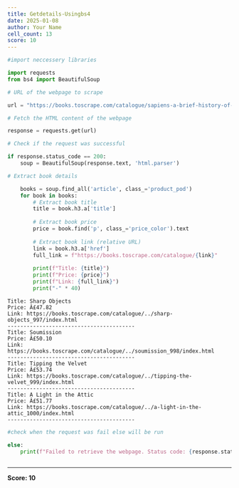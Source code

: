 ```yaml
---
title: Getdetails-Usingbs4
date: 2025-01-08
author: Your Name
cell_count: 13
score: 10
---
```


```python
#import neccessery libraries
```


```python
import requests
from bs4 import BeautifulSoup
```


```python
# URL of the webpage to scrape
```


```python
url = "https://books.toscrape.com/catalogue/sapiens-a-brief-history-of-humankind_996/index.html"
```


```python
# Fetch the HTML content of the webpage
```


```python
response = requests.get(url)
```


```python
# Check if the request was successful
```


```python
if response.status_code == 200:
    soup = BeautifulSoup(response.text, 'html.parser')
```


```python
# Extract book details
```


```python
    books = soup.find_all('article', class_='product_pod')
    for book in books:
        # Extract book title
        title = book.h3.a['title']
        
        # Extract book price
        price = book.find('p', class_='price_color').text
        
        # Extract book link (relative URL)
        link = book.h3.a['href']
        full_link = f"https://books.toscrape.com/catalogue/{link}"
        
        print(f"Title: {title}")
        print(f"Price: {price}")
        print(f"Link: {full_link}")
        print("-" * 40)

```

    Title: Sharp Objects
    Price: Â£47.82
    Link: https://books.toscrape.com/catalogue/../sharp-objects_997/index.html
    ----------------------------------------
    Title: Soumission
    Price: Â£50.10
    Link: https://books.toscrape.com/catalogue/../soumission_998/index.html
    ----------------------------------------
    Title: Tipping the Velvet
    Price: Â£53.74
    Link: https://books.toscrape.com/catalogue/../tipping-the-velvet_999/index.html
    ----------------------------------------
    Title: A Light in the Attic
    Price: Â£51.77
    Link: https://books.toscrape.com/catalogue/../a-light-in-the-attic_1000/index.html
    ----------------------------------------



```python
#check when the request was fail else will be run
```


```python
else:
    print(f"Failed to retrieve the webpage. Status code: {response.status_code}")
```


```python

```


---
**Score: 10**
